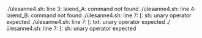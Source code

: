 ./ülesanne4.sh: line 3: laiend_A: command not found
./ülesanne4.sh: line 4: laiend_B: command not found
./ülesanne4.sh: line 7: [: sh: unary operator expected
./ülesanne4.sh: line 7: [: txt: unary operator expected
./ülesanne4.sh: line 7: [: sh: unary operator expected
